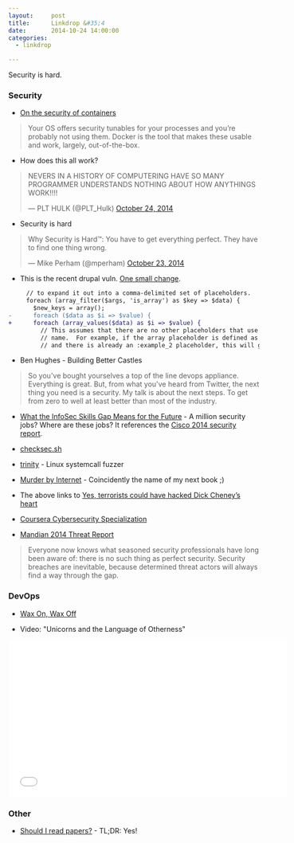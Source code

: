 ```yaml
---
layout:     post
title:      Linkdrop &#35;4
date:       2014-10-24 14:00:00
categories:
  - linkdrop

---
```


Security is hard.

<!-- more -->

### Security

* [On the security of containers](https://medium.com/@ewindisch/on-the-security-of-containers-2c60ffe25a9e)
> Your OS offers security tunables for your processes and you’re probably not using them. Docker is the tool that makes these usable and work, largely, out-of-the-box.

* How does this all work?
<blockquote class="twitter-tweet" lang="en"><p>NEVERS IN A HISTORY OF COMPUTERING HAVE SO MANY PROGRAMMER UNDERSTANDS NOTHING ABOUT HOW ANYTHINGS WORK!!!!</p>&mdash; PLT HULK (@PLT_Hulk) <a href="https://twitter.com/PLT_Hulk/status/525618865154572288">October 24, 2014</a></blockquote>
<script async src="//platform.twitter.com/widgets.js" charset="utf-8"></script>

* Security is hard
<blockquote class="twitter-tweet" lang="en"><p>Why Security is Hard™: You have to get everything perfect. They have to find one thing wrong.</p>&mdash; Mike Perham (@mperham) <a href="https://twitter.com/mperham/status/525385361435140097">October 23, 2014</a></blockquote>
<script async src="//platform.twitter.com/widgets.js" charset="utf-8"></script>

* This is the recent drupal vuln. [One small change](https://github.com/drupal/drupal/commit/26a7752c34321fd9cb889308f507ca6bdb777f08).

```diff
     // to expand it out into a comma-delimited set of placeholders.
     foreach (array_filter($args, 'is_array') as $key => $data) {
       $new_keys = array();
-      foreach ($data as $i => $value) {
+      foreach (array_values($data) as $i => $value) {
         // This assumes that there are no other placeholders that use the same
         // name.  For example, if the array placeholder is defined as :example
         // and there is already an :example_2 placeholder, this will generate
```

* Ben Hughes - Building Better Castles
>So you've bought yourselves a top of the line devops appliance. Everything is great. But, from what you've heard from Twitter, the next thing you need is a security. My talk is about the next steps. To get from zero to well at least better than most of the industry.
<script async class="speakerdeck-embed" data-id="5185fe303cca0132e34146bf73afd760" data-ratio="1.77777777777778" src="//speakerdeck.com/assets/embed.js"></script>

* [What the InfoSec Skills Gap Means for the Future](http://blog.whitehatsec.com/what-the-infosec-skills-gap-means-for-the-future/) - A million security jobs? Where are these jobs? It references the [Cisco 2014 security report](http://www.cisco.com/web/offer/gist_ty2_asset/Cisco_2014_ASR.pdf).

* [checksec.sh](http://www.trapkit.de/tools/checksec.html)

* [trinity](http://codemonkey.org.uk/projects/trinity/) - Linux systemcall fuzzer

* [Murder by Internet](http://internetidentity.com/press-release/200/) - Coincidently the name of my next book ;)

* The above links to [Yes, terrorists could have hacked Dick Cheney’s heart](http://www.washingtonpost.com/blogs/the-switch/wp/2013/10/21/yes-terrorists-could-have-hacked-dick-cheneys-heart/)

* [Coursera Cybersecurity Specialization](https://www.coursera.org/specialization/cybersecurity/7?utm_medium=courseDescripTop)

* [Mandian 2014 Threat Report](https://dl.mandiant.com/EE/library/WP_M-Trends2014_140409.pdf)
> Everyone now knows what seasoned security professionals have long been aware of: there is no such thing as perfect security. Security breaches are inevitable, because determined threat actors will always find a way through the gap.

### DevOps

* [Wax On, Wax Off](http://goatcan.wordpress.com/2014/10/21/wax-on-wax-off/)

* Video: "Unicorns and the Language of Otherness"
<iframe width="560" height="315" src="//www.youtube.com/embed/Gi5EkmWi3VQ" frameborder="0" allowfullscreen></iframe>

### Other

* [Should I read papers?](http://michaelrbernste.in/2014/10/21/should-i-read-papers.html) - TL;DR: Yes!
